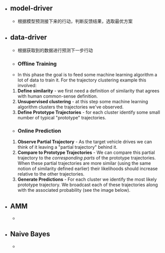 - ## model-driver
	- 根据模型预测接下来的行动，判断反馈结果，选取最优方案
- ## data-driver
	- 根据获取到的数据进行预测下一步行动
	- ### Offline Training 
	- In this phase the goal is to feed some machine learning algorithm a lot of data to train it. For the trajectory clustering example this involved:

	1.  **Define similarity**  - we first need a definition of similarity that agrees with human common-sense definition.
	2.  **Unsupervised clustering**  - at this step some machine learning algorithm clusters the trajectories we've observed.
	3.  **Define Prototype Trajectories**  - for each cluster identify some small number of typical "prototype" trajectories.

	- ### Online Prediction
	1.  **Observe Partial Trajectory**  - As the target vehicle drives we can think of it leaving a "partial trajectory" behind it.
	4.  **Compare to Prototype Trajectories**  - We can compare this partial trajectory to the  _corresponding parts_  of the prototype trajectories. When these partial trajectories are more similar (using the same notion of similarity defined earlier) their likelihoods should increase relative to the other trajectories.
	5.  **Generate Predictions**  - For each cluster we identify the most likely prototype trajectory. We broadcast each of these trajectories along with the associated probability (see the image below).
- ## AMM
	- 

- ##  Naive Bayes
	- 
<!--stackedit_data:
eyJoaXN0b3J5IjpbLTIyNzYxMTQxNiw5NzY2MzIzMDksLTEyMj
E2NDkxNDAsMzkwNDAxNDcxLC05NDQzMTEyNjldfQ==
-->